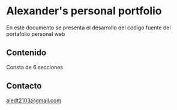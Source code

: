 # Alexander's personal portfolio
En este documento se presenta el desarrollo del codigo fuente del portafolio personal web

## Contenido
Consta de 6 secciones

## Contacto
aledt2103@gmail.com

